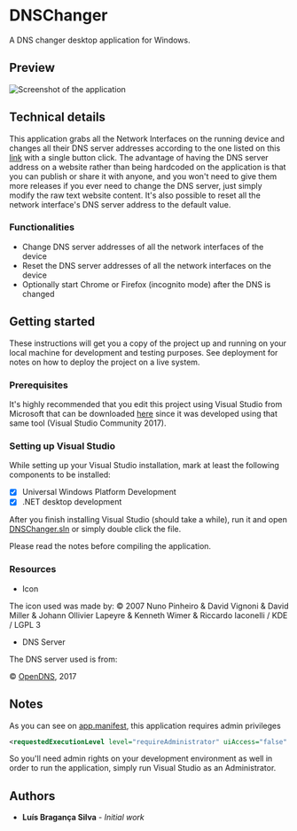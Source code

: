 # DNSChanger

A DNS changer desktop application for Windows.

## Preview

![Screenshot of the application](https://raw.githubusercontent.com/luisbraganca/dns-changer/master/Screenshots/preview.png)

## Technical details

This application grabs all the Network Interfaces on the running device and changes all their DNS server addresses according to the one listed on this [link](https://gist.githubusercontent.com/luisbraganca/1c756ab03c94ce49f60be89092f28c0b/raw/2f7bbf59ed80cd499c5873deedea655a206c09e9/opendns.txt) with a single button click.
The advantage of having the DNS server address on a website rather than being hardcoded on the application is that you can publish or share it with anyone, and you won't need to give them more releases if you ever need to change the DNS server, just simply modify the raw text website content. It's also possible to reset all the network interface's DNS server address to the default value.

### Functionalities

* Change DNS server addresses of all the network interfaces of the device
* Reset the DNS server addresses of all the network interfaces on the device
* Optionally start Chrome or Firefox (incognito mode) after the DNS is changed

## Getting started

These instructions will get you a copy of the project up and running on your local machine for development and testing purposes. See deployment for notes on how to deploy the project on a live system.

### Prerequisites

It's highly recommended that you edit this project using Visual Studio from Microsoft that can be downloaded [here](https://www.visualstudio.com/vs/community/) since it was developed using that same tool (Visual Studio Community 2017).

### Setting up Visual Studio

While setting up your Visual Studio installation, mark at least the following components to be installed:

- [x] Universal Windows Platform Development
- [x] .NET desktop development

After you finish installing Visual Studio (should take a while), run it and open [DNSChanger.sln](https://github.com/luisbraganca/dns-changer/blob/master/DNSChanger/DNSChanger.sln) or simply double click the file.

Please read the notes before compiling the application.

### Resources

* Icon

The icon used was made by:
© 2007 Nuno Pinheiro & David Vignoni & David Miller & Johann Ollivier Lapeyre & Kenneth Wimer & Riccardo Iaconelli / KDE / LGPL 3

* DNS Server

The DNS server used is from:

© [OpenDNS](https://www.opendns.com/), 2017

## Notes

As you can see on [app.manifest](https://github.com/luisbraganca/dns-changer/blob/master/DNSChanger/app.manifest), this application requires admin privileges
```xml
<requestedExecutionLevel level="requireAdministrator" uiAccess="false" />
```
So you'll need admin rights on your development environment as well in order to run the application, simply run Visual Studio as an Administrator.

## Authors

* **Luís Bragança Silva** - *Initial work*
